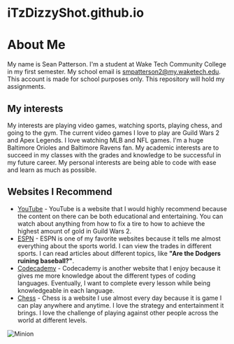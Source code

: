 # iTzDizzyShot.github.io
# About Me
My name is Sean Patterson. I'm a student at Wake Tech Community College in my first semester. My school email is smpatterson2@my.waketech.edu. This account is made for school purposes only. This repository will hold my assignments. 
## My interests
My interests are playing video games, watching sports, playing chess, and going to the gym. The current video games I love to play are Guild Wars 2 and Apex Legends. I love watching MLB and NFL games. I'm a huge Baltimore Orioles and Baltimore Ravens fan. My academic interests are to succeed in my classes with the grades and knowledge to be successful in my future career. My personal interests are being able to code with ease and learn as much as possible. 
## Websites I Recommend
- [YouTube](https://www.youtube.com) - YouTube is a website that I would highly recommend because the content on there can be both educational and entertaining. You can watch about anything from how to fix a tire to how to achieve the highest amount of gold in Guild Wars 2.
- [ESPN](https://www.espn.com) - ESPN is one of my favorite websites because it tells me almost everything about the sports world. I can view the trades in different sports. I can read articles about different topics, like **"Are the Dodgers ruining baseball?"**.
- [Codecademy](https://www.codecademy.com) - Codecademy is another website that I enjoy because it gives me more knowledge about the different types of coding languages. Eventually, I want to complete every lesson while being knowledgeable in each language.
- [Chess](https://www.chess.com/) - Chess is a website I use almost every day because it is game I can play anywhere and anytime. I love the strategy and entertainment it brings. I love the challenge of playing against other people across the world at different levels.

![Minion](https://i.pinimg.com/736x/0f/5a/4a/0f5a4a223b92dce3fe086c48328f33f0--illumination-entertainment-a-minion.jpg)
